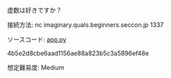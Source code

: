 虚数は好きですか？

接続方法: nc imaginary.quals.beginners.seccon.jp 1337

ソースコード: [app.py](https://beginners-dist-production.s3.isk01.sakurastorage.jp/imaginary/app.py)

4b5e2d8cbe6aad1156ae88a823b5c3a5896ef48e

想定難易度: Medium
